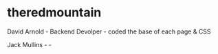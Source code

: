 # theredmountain

David Arnold - Backend Devolper - coded the base of each page & CSS

Jack Mullins -  - 

